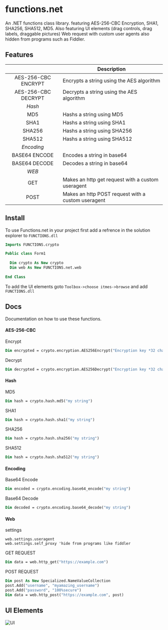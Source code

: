 # functions.net
An .NET functions class library. featuring AES-256-CBC Encryption, SHA1, SHA256, SHA512, MD5. Also featuring UI elements (drag controls, drag labels, draggable pictures) Web request with custom user agents also hidden from programs such as Fiddler.

## Features

|                     | Description                                       |
|:-------------------:|---------------------------------------------------|
| AES-256-CBC ENCRYPT | Encrypts a string using the AES algorithm         |
| AES-256-CBC DECRYPT | Decrypts a string using the AES algorithm         |
| *Hash*              |                                                   |
| MD5                 | Hashs a string using MD5                          |
| SHA1                | Hashs a string using SHA1                         |
| SHA256              | Hashs a string using SHA256                       |
| SHA512              | Hashs a string using SHA512                       |
| *Encoding*          |                                                   |
| BASE64 ENCODE       | Encodes a string in base64                        |
| BASE64 DECODE       | Decodes a string in base64                        |
| *WEB*               |                                                   |
| GET                 | Makes an http get request with a custom useragent |
| POST                | Makes an http POST request with a custom useragent|

## Install
To use Functions.net in your project first add a refrence in the solution explorer to `FUNCTIONS.dll`
```vb
Imports FUNCTIONS.crypto

Public class Form1
  
  Dim crypto As New crypto
  Dim web As New FUNCTIONS.net.web
  
End Class
```
To add the UI elements goto `Toolbox->choose itmes->browse` and add `FUNCTIONS.dll`

## Docs

Documentation on how to use these functions.

#### AES-256-CBC
Encrypt
```vb
Dim encrypted = crypto.encryption.AES256Encrypt("Encryption key *32 chars only", "IV *32 chars only", "my string to encrypt")
```
Decrypt
```vb
Dim decrypted = crypto.encryption.AES256Decrypt("Encryption key *32 chars only", "IV *32 chars only", "encrypted string")
```

#### Hash
MD5
```vb
Dim hash = crypto.hash.md5("my string")
```
SHA1
```vb
Dim hash = crypto.hash.sha1("my string")
```
SHA256
```vb
Dim hash = crypto.hash.sha256("my string")
```
SHA512
```vb
Dim hash = crypto.hash.sha512("my string")
```

#### Encoding
Base64 Encode
```vb
Dim encoded = crypto.encoding.base64_encode("my string")
```
Base64 Decode
```vb
Dim decoded = crypto.encoding.base64_decode("my string")
```

#### Web
settings
```
web.settings.useragent
web.settings.self_proxy 'hide from programs like fiddler
```

GET REQUEST
```vb
Dim data = web.http_get("https://example.com")
```
POST REQUEST
```vb
Dim post As New Specialized.NameValueCollection
post.Add("username", "myamazing_username")
post.Add("password", "100%secure")
Dim data = web.http_post("https://example.com", post)
```

## UI Elements

![UI](https://cdn.discordapp.com/attachments/341914782053695490/482910192414097426/unknown.png)
